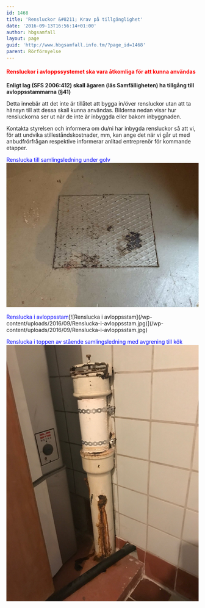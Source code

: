 ```yaml
---
id: 1468
title: 'Rensluckor &#8211; Krav på tillgänglighet'
date: '2016-09-13T16:56:14+01:00'
author: hbgsamfall
layout: page
guid: 'http://www.hbgsamfall.info.tm/?page_id=1468'
parent: Rörförnyelse
---
```


#### <span style="color: #ff0000;">**Rensluckor i avloppssystemet ska vara åtkomliga för att kunna användas**</span>

**Enligt lag (SFS 2006:412) skall ägaren (läs Samfälligheten) ha tillgång till avloppsstammarna (§41)**

Detta innebär att det inte är tillåtet att bygga in/över rensluckor utan att ta hänsyn till att dessa skall kunna användas. Bilderna nedan visar hur rensluckorna ser ut när de inte är inbyggda eller bakom inbyggnaden.

Kontakta styrelsen och informera om du/ni har inbygda rensluckor så att vi, för att undvika stilleståndskostnader, mm, kan ange det när vi går ut med anbudfrörfrågan respektive informerar anlitad entreprenör för kommande etapper.

<span style="color: #0000ff;">Renslucka till samlingsledning under golv</span>[![Renslucka till samlingsledning under golv](/wp-content/uploads/2016/09/Renslucka-till-samlingsledning-under-golv.jpg)](/wp-content/uploads/2016/09/Renslucka-till-samlingsledning-under-golv.jpg)

<span style="color: #0000ff;">  
Renslucka i avloppsstam</span>[![Renslucka i avloppsstam](/wp-content/uploads/2016/09/Renslucka-i-avloppsstam.jpg)](/wp-content/uploads/2016/09/Renslucka-i-avloppsstam.jpg)

<span style="color: #0000ff;"> Renslucka i toppen av stående samlingsledning med avgrening till kök</span>  
[![](/wp-content/uploads/2018/03/Renslucka-i-stående-samlingsledning-med-avgrening-för-kök.jpg)](/wp-content/uploads/2018/03/Renslucka-i-stående-samlingsledning-med-avgrening-för-kök.jpg)